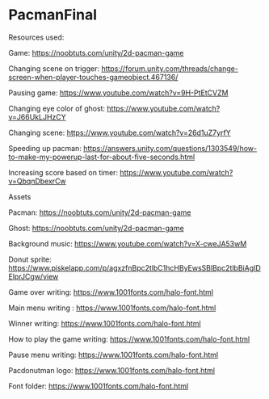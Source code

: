 # PacmanFinal
Resources used:

Game: https://noobtuts.com/unity/2d-pacman-game

Changing scene on trigger: https://forum.unity.com/threads/change-screen-when-player-touches-gameobject.467136/

Pausing game: https://www.youtube.com/watch?v=9H-PtEtCVZM

Changing eye color of ghost: https://www.youtube.com/watch?v=J66UkLJHzCY

Changing scene: https://www.youtube.com/watch?v=26d1uZ7yrfY

Speeding up pacman: https://answers.unity.com/questions/1303549/how-to-make-my-powerup-last-for-about-five-seconds.html

Increasing score based on timer: https://www.youtube.com/watch?v=QbqnDbexrCw



Assets

Pacman: https://noobtuts.com/unity/2d-pacman-game

Ghost: https://noobtuts.com/unity/2d-pacman-game

Background music: https://www.youtube.com/watch?v=X-cweJA53wM

Donut sprite: https://www.piskelapp.com/p/agxzfnBpc2tlbC1hcHByEwsSBlBpc2tlbBiAgIDElprJCgw/view

Game over writing: https://www.1001fonts.com/halo-font.html

Main menu writing : https://www.1001fonts.com/halo-font.html

Winner writing: https://www.1001fonts.com/halo-font.html

How to play the game writing: https://www.1001fonts.com/halo-font.html

Pause menu writing: https://www.1001fonts.com/halo-font.html

Pacdonutman logo: https://www.1001fonts.com/halo-font.html

Font folder: https://www.1001fonts.com/halo-font.html

 

